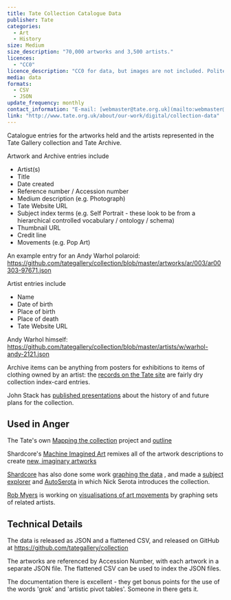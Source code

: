 ```yaml
---
title: Tate Collection Catalogue Data
publisher: Tate
categories: 
  - Art
  - History
size: Medium
size_description: "70,000 artworks and 3,500 artists."  
licences:
  - "CC0"
licence_description: "CC0 for data, but images are not included. Polite request for attribution in the [usage guidelines](https://github.com/tategallery/collection#usage). Some very limited use of Tate copyright images might be possible under the [website terms and conditions](http://www.tate.org.uk/about/who-we-are/policies-and-procedures/website-terms-use/copyright-and-permissions) (which make allowance for non commercial and educational use). However, these also explicitly ban scraping and data mining, reproduction on social media platforms or 'considerable public dissemination ... of website content via any third party platforms'."
media: data
formats: 
  - CSV
  - JSON
update_frequency: monthly
contact_information: "E-mail: [webmaster@tate.org.uk](mailto:webmaster@tate.org.uk) "
link: "http://www.tate.org.uk/about/our-work/digital/collection-data"
---
```


Catalogue entries for the artworks held and the artists represented in the Tate Gallery collection and Tate Archive.

Artwork and Archive entries include

* Artist(s)
* Title
* Date created
* Reference number / Accession number
* Medium description (e.g. Photograph)
* Tate Website URL
* Subject index terms (e.g. Self Portrait - these look to be from a hierarchical controlled vocabulary / ontology / schema)
* Thumbnail URL
* Credit line
* Movements (e.g. Pop Art)

An example entry for an Andy Warhol polaroid:
<https://github.com/tategallery/collection/blob/master/artworks/ar/003/ar00303-97671.json>

Artist entries include

* Name
* Date of birth
* Place of birth
* Place of death
* Tate Website URL

Andy Warhol himself:
<https://github.com/tategallery/collection/blob/master/artists/w/warhol-andy-2121.json>

Archive items can be anything from posters for exhibitions to items of clothing owned by an artist: the [records on the Tate site](http://archive.tate.org.uk/DServe/dserve.exe?dsqServer=tb-calm&dsqIni=Dserve.ini&dsqApp=Archive&dsqCmd=Show.tcl&dsqDb=Catalog&dsqPos=7&dsqSearch=%28%28%28text%29%3D%27Andy%27%29AND%28%28text%29%3D%27Warhol%27%29%29) are fairly dry collection index-card entries.

John Stack has [published presentations](http://www.slideshare.net/stacker2/collections-20) about the history of and future plans for the collection.

## Used in Anger ##


The Tate's own [Mapping the collection](http://www.tate.org.uk/context-comment/blogs/art-maps-mapping-art-collection) project and [outline](http://www.tate.org.uk/about/projects/art-maps)

Shardcore's [Machine Imagined Art](http://www.shardcore.org/shardpress/index.php/2013/11/12/machine-imagined-artworks-2013/) remixes all of the artwork descriptions to create [new, imaginary artworks](http://www.shardcore.org/cgi-bin/getArtwork.pl?id=3c_13e_9d_6_30_27_2_26_4_c8_120_1d3_11_29_20_)

[Shardcore](http://www.shardcore.org) has also done some work [graphing the  data](http://www.shardcore.org/shardpress/index.php/2013/11/12/machine-imagined-artworks-2013/) , and made a [subject explorer](http://shardcore.org/tatedata/) and [AutoSerota](http://www.shardcore.org/autoserota/) in which Nick Serota introduces the collection.

[Rob Myers](http://robmyers.org) is working on [visualisations of art movements](http://robmyers.org/2014/01/06/work-in-progress-tate-collection-data-movements/) by graphing sets of related artists.

## Technical Details ##

The data is released as JSON and a flattened CSV, and released on GitHub at <https://github.com/tategallery/collection>

The artworks are referenced by Accession Number, with each artwork in a separate JSON file. The flattened CSV can be used to index the JSON files.

The documentation there is excellent - they get bonus points for the use of the words 'grok' and 'artistic pivot tables'. Someone in there gets it.

